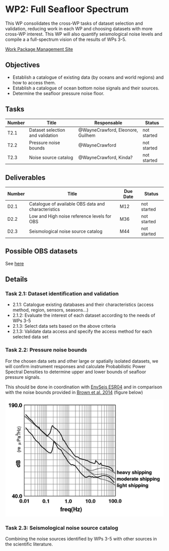 # WP2: Full Seafloor Spectrum

This WP consolidates the cross-WP tasks of dataset selection and validation, reducing work in each WP
and choosing datasets with more cross-WP interest. This WP will also quantify seismological noise levels
and compile a a full-spectrum vision of the results of WPs 3-5. 

[Work Package Management Site](WP2)

## Objectives

- Establish a catalogue of existing data (by oceans and world regions) and
  how to access them.
- Establish a catalogue of ocean bottom noise signals and their sources.
- Determine the seafloor pressure noise floor.

## Tasks

| Number | Title | Responsable | Status |
| ------ | ------ | ---------- | ------ |
| T2.1   | Dataset selection and validation | @WayneCrawford, Eleonore, Guilhem | not started |
| T2.2 | Pressure noise bounds | @WayneCrawford |  not started |
| T2.3  | Noise source catalog | @WayneCrawford, Kinda? | not started |

## Deliverables

| Number | Title | Due Date | Status |
| ------ | ------ | ---------- | ------ |
| D2.1  | Catalogue of available OBS data and characteristics | M12 | not started |
| D2.2 | Low and High noise reference levels for OBS  | M36 | not started |
| D2.3 | Seismological noise source catalog | M44 | not started |

## Possible OBS datasets

See [here](datasets.md)

## Details

### Task 2.1: Dataset identification and validation

- 2.1.1: Catalogue existing databases and their characteristics (access method, region, sensors, seasons...)
- 2.1.2: Evaluate the interest of each dataset according to the needs of WPs 3-5
- 2.1.3: Select data sets based on the above criteria
- 2.1.3: Validate data access and specify the access method for each selected data set

### Task 2.2: Pressure noise bounds

For the chosen data sets and other large or spatially isolated datasets, we will confirm instrument responses
and calculate Probabilistic Power Spectral Densities to determine upper and lower bounds of seafloor pressure signals.

This should be done in coordination with [EnvSeis ESR04](https://www.envseis.eu/projects/esr-04-noise-in-the-ocean-monitoring-anthropogenic-pollution-and-natural-noise-in-the-sea) and in comparison with the noise bounds provided in [Brown et al. 2014](https://doi.org//10.1007/s00024-012-0573-6) (figure below)

![IDC2010 noise models and Urick noise curves](Images/Hydroacoustic_Noise_Models_BrownEtAl2014.png)


### Task 2.3: Seismological noise source catalog
Combining the noise sources identified by WPs 3-5 with other sources in the scientific literature.
